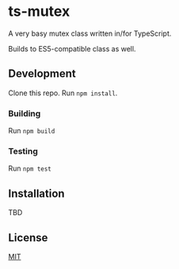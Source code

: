 # ts-mutex

A very basy mutex class written in/for TypeScript.

Builds to ES5-compatible class as well.

## Development

Clone this repo. Run `npm install`.

### Building

Run `npm build`

### Testing

Run `npm test`

## Installation

TBD

## License

[MIT](LICENSE)
